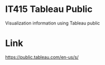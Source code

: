 # IT415 Tableau Public
Visualization information using Tableau public

# Link
https://public.tableau.com/en-us/s/
